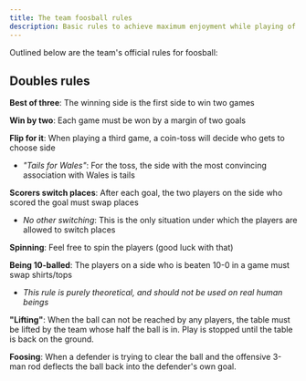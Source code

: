 ```yaml
---
title: The team foosball rules
description: Basic rules to achieve maximum enjoyment while playing of The Great Game
---
```


Outlined below are the team's official rules for foosball:

## Doubles rules

**Best of three**: The winning side is the first side to win two games

**Win by two**: Each game must be won by a margin of two goals

**Flip for it**: When playing a third game, a coin-toss will decide who gets to choose side

- _"Tails for Wales"_: For the toss, the side with the most convincing association with Wales is tails

**Scorers switch places**: After each goal, the two players on the side who scored the goal must swap places

- _No other switching_: This is the only situation under which the players are allowed to switch places

**Spinning**: Feel free to spin the players (good luck with that)

**Being 10-balled**: The players on a side who is beaten 10-0 in a game must swap shirts/tops

- _This rule is purely theoretical, and should not be used on real human beings_

**"Lifting"**: When the ball can not be reached by any players, the table must be lifted by the team whose half the ball is in. Play is stopped until the table is back on the ground.

**Foosing**: When a defender is trying to clear the ball and the offensive 3-man rod deflects the ball back into the defender's own goal.
